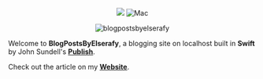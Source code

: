 <p align="center">
    <img src="https://img.shields.io/badge/Swift-5-orange.svg" />
    <img src="https://img.shields.io/badge/platforms-mac-brightgreen.svg?style=flat" alt="Mac"
     />
</p>

<p align="center">
<img src="https://i.imgur.com/SZ5rO8I.gif" alt="blogpostsbyelserafy">
</a>

Welcome to **BlogPostsByElserafy**, a blogging site on localhost built in **Swift** by John Sundell's [**Publish**](https://github.com/JohnSundell/Publish).

Check out the article on my [**Website**](https://ahmedelserafy7.github.io/posts/2021/09/counting-minutes).
